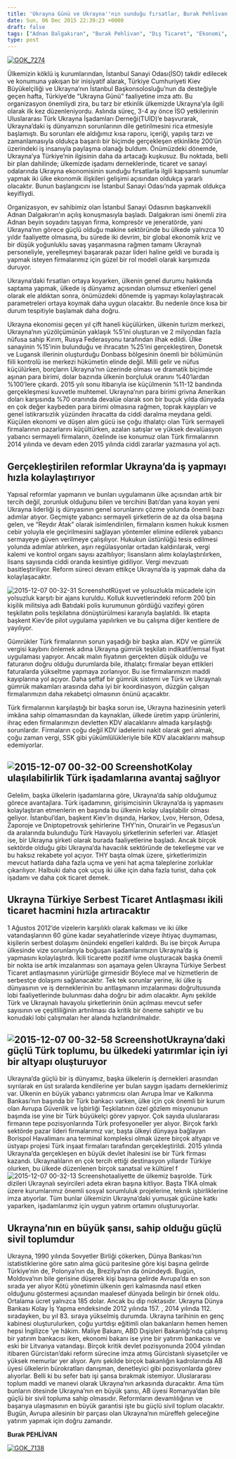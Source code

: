 ```yaml
---
title: 'Ukrayna Günü ve Ukrayna''nın sunduğu fırsatlar, Burak Pehlivan'
date: Sun, 06 Dec 2015 22:39:23 +0000
draft: false
tags: ["Adnan Dalgakıran", "Burak Pehlivan", "Dış Ticaret", "Ekonomi", "İSO", "İstanbul Sanayi Odası", "Serbest Ticaret Antlaşması", "TUİD (Türk Ukrayna İşadamları Derneği)", "Ukrayna", "Ukrayna Dış İlişkileri", "Ukrayna ekonomi", "Ukrayna Günü", "Ukrayna reformlar", "Ukrayna ticaret", "Ukrayna Türk Toplumu", "Uluslarası İlişkiler"]
type: post
---
```


[![GOK_7274](http://burakpehlivan.org/wp-content/uploads/2015/12/GOK_7274.jpg)](http://burakpehlivan.org/wp-content/uploads/2015/12/GOK_7274.jpg)

Ülkemizin köklü iş kurumlarından, İstanbul Sanayi Odası(İSO) takdir edilecek ve konumuna yakışan bir inisiyatif alarak, Türkiye Cumhuriyeti Kiev Büyükelçiliği ve Ukrayna’nın İstanbul Başkonsolosluğu’nun da desteğiyle geçen hafta, Türkiye’de “Ukrayna Günü” faaliyetine imza attı. Bu organizasyon önemliydi zira, bu tarz bir etkinlik ülkemizde Ukrayna’yla ilgili olarak ilk kez düzenleniyordu. Aslında süreç, 3-4 ay önce İSO yetkilerinin Uluslararası Türk Ukrayna İşadamları Derneği(TUİD)’e başvurarak, Ukrayna’daki iş dünyamızın sorunlarının dile getirilmesini rica etmesiyle başlamıştı. Bu sorunları ele aldığımız kısa raporu, içeriği, yapılış tarzı ve zamanlamasıyla oldukça başarılı bir biçimde gerçekleşen etkinlikte 200’ün üzerindeki iş insanıyla paylaşma olanağı buldum. Önümüzdeki dönemde, Ukrayna’ya Türkiye’nin ilgisinin daha da artacağı kuşkusuz. Bu noktada, belli bir plan dahilinde; ülkemizde işadamı derneklerinde, ticaret ve sanayi odalarında Ukrayna ekonomisinin sunduğu fırsatlarla ilgili kapsamlı sunumlar yapmak iki ülke ekonomik ilişkileri gelişimi açısından oldukça yararlı olacaktır. Bunun başlangıcını ise İstanbul Sanayi Odası’nda yapmak oldukça keyifliydi.

Organizasyon, ev sahibimiz olan İstanbul Sanayi Odasının başkanvekili Adnan Dalgakıran’ın açılış konuşmasıyla başladı. Dalgakıran ismi önemli zira Adnan beyin soyadını taşıyan firma, kompresör ve jeneratörde, yani Ukrayna’nın görece güçlü olduğu makine sektöründe bu ülkede yalnızca 10 yıldır faaliyette olmasına, bu sürede iki devrim, bir global ekonomik kriz ve bir düşük yoğunluklu savaş yaşanmasına rağmen tamamı Ukraynalı personeliyle, yerelleşmeyi başararak pazar lideri haline geldi ve burada iş yapmak isteyen firmalarımız için güzel bir rol modeli olarak karşımızda duruyor.

Ukrayna’daki fırsatları ortaya koyarken, ülkenin genel durumu hakkında saptama yapmak, ülkede iş dünyamız açısından olumsuz etkenleri genel olarak ele aldıktan sonra, önümüzdeki dönemde iş yapmayı kolaylaştıracak parametreleri ortaya koymak daha uygun olacaktır. Bu nedenle önce kısa bir durum tespitiyle başlamak daha doğru.

Ukrayna ekonomisi geçen yıl çift haneli küçülürken, ülkenin turizm merkezi, Ukrayna’nın yüzölçümünün yaklaşık %5’ini oluşturan ve 2 milyondan fazla nüfusa sahip Kırım, Rusya Federasyonu tarafından ilhak edildi. Ülke sanayinin %15’inin bulunduğu ve ihracatın %25’ini gerçekleştiren, Donetsk ve Lugansk illerinin oluşturduğu Donbass bölgesinin önemli bir bölümünün fiili kontrolü ise merkezi hükümetin elinde değil. Milli gelir ve nüfus küçülürken, borçların Ukrayna’nın üzerinde olması ve dramatik biçimde aşınan para birimi, dolar bazında ülkenin borçluluk oranını %40’lardan %100’lere çıkardı. 2015 yılı sonu itibarıyla ise küçülmenin %11-12 bandında gerçekleşmesi kuvvetle muhtemel. Ukrayna’nın para birimi grivna Amerikan doları karşısında %70 oranında devalüe olarak son bir buçuk yılda dünyada en çok değer kaybeden para birimi olmasına rağmen, toprak kayıpları ve genel istikrarsızlık yüzünden ihracatta da ciddi daralma meydana geldi. Küçülen ekonomi ve düşen alım gücü ise çoğu ithalatçı olan Türk sermayeli firmalarının pazarlarını küçültürken, azalan satışlar ve yüksek devalüasyon yabancı sermayeli firmaların, özelinde ise konumuz olan Türk firmalarının 2014 yılında ve devam eden 2015 yılında ciddi zararlar yazmasına yol açtı.


Gerçekleştirilen reformlar Ukrayna’da iş yapmayı hızla kolaylaştırıyor
----------------------------------------------------------------------


Yapısal reformlar yapmanın ve bunları uygulamanın ülke açısından artık bir tercih değil, zorunluk olduğunu bilen ve tercihini Batı’dan yana koyan yeni Ukrayna liderliği iş dünyasının genel sorunlarını çözme yolunda önemli bazı adımlar atıyor. Geçmişte yabancı sermayeli şirketlerin de az da olsa başına gelen, ve “Reydır Atak” olarak isimlendirilen, firmaların kısmen hukuk kısmen cebir yoluyla ele geçirilmesini sağlayan yöntemler elimine edilerek yabancı sermayeye güven verilmeye çalışılıyor. Hukukun üstünlüğü tesis edilmesi yolunda adımlar atılırken, aşırı regülasyonlar ortadan kaldırılarak, vergi kalemi ve kontrol organı sayısı azaltılıyor; lisansların alımı kolaylaştırılırken, lisans sayısında ciddi oranda kesintiye gidiliyor. Vergi mevzuatı basitleştiriliyor. Reform süreci devam ettikçe Ukrayna’da iş yapmak daha da kolaylaşacaktır.

![2015-12-07 00-32-31 Screenshot](http://burakpehlivan.org/wp-content/uploads/2015/12/2015-12-07-00-32-31-Screenshot.png)Rüşvet ve yolsuzlukla mücadele için yolsuzluk karşıtı bir ajans kuruldu. Kolluk kuvvetlerindeki reform 200 bin kişilik militsiya adlı Batıdaki polis kurumunun gördüğü vazifeyi gören teşkilatın polis teşkilatına dönüştürülmesi kararıyla başlatıldı. İlk etapta başkent Kiev’de pilot uygulama yapılırken ve bu çalışma diğer kentlere de yayılıyor.

Gümrükler Türk firmalarının sorun yaşadığı bir başka alan. KDV ve gümrük vergisi kaybını önlemek adına Ukrayna gümrük teşkilatı indikatif/emsal fiyat uygulaması yapıyor. Ancak malın fiyatının gerçekten düşük olduğu ve faturanın doğru olduğu durumlarda bile, ithalatçı firmalar beyan ettikleri faturalarda yükseltme yapmaya zorlanıyor. Bu ise firmalarımızın maddi kayıplarına yol açıyor. Daha şeffaf bir gümrük sistemi ve Türk ve Ukraynalı gümrük makamları arasında daha iyi bir koordinasyon, düzgün çalışan firmalarımızın daha rekabetçi olmasının önünü açacaktır.

Türk firmalarının karşılaştığı bir başka sorun ise, Ukrayna hazinesinin yeterli imkâna sahip olmamasından da kaynaklan, ülkede üretim yapıp ürünlerini, ihraç eden firmalarımızın devletten KDV alacaklarını almada karşılaştığı sorunlardır. Firmaların çoğu değil KDV iadelerini nakit olarak geri almak, çoğu zaman vergi, SSK gibi yükümlülükleriyle bile KDV alacaklarını mahsup edemiyorlar.


![2015-12-07 00-32-00 Screenshot](http://burakpehlivan.org/wp-content/uploads/2015/12/2015-12-07-00-32-00-Screenshot.png)Kolay ulaşılabilirlik Türk işadamlarına avantaj sağlıyor
---------------------------------------------------------------------------------------------------------------------------------------------------------------------------------


Gelelim, başka ülkelerin işadamlarına göre, Ukrayna’da sahip olduğumuz görece avantajlara. Türk işadamının, girişimcisinin Ukrayna’da iş yapmasını kolaylaştıran etmenlerin en başında bu ülkenin kolay ulaşılabilir olması geliyor. İstanbul’dan, başkent Kiev’in dışında, Harkov, Lvov, Herson, Odesa, Zaporoje ve Dniptopetrovsk şehirlerine THY’nin, Onurair’in ve Pegasus’un da aralarında bulunduğu Türk Havayolu şirketlerinin seferleri var. Atlasjet ise, bir Ukrayna şirketi olarak burada faaliyetlerine başladı. Ancak birçok sektörde olduğu gibi Ukrayna’da havacılık sektöründe de tekelleşme var ve bu haksız rekabete yol açıyor. THY başta olmak üzere, şirketlerimizin mevcut hatlarda daha fazla uçma ve yeni hat açma taleplerine zorluklar çıkarılıyor. Halbuki daha çok uçuş iki ülke için daha fazla turist, daha çok işadamı ve daha çok ticaret demek.


Ukrayna Türkiye Serbest Ticaret Antlaşması ikili ticaret hacmini hızla artıracaktır
-----------------------------------------------------------------------------------


1 Ağustos 2012’de vizelerin karşılıklı olarak kalkması ve iki ülke vatandaşlarının 60 güne kadar seyahatlerinde vizeye ihtiyaç duymaması, kişilerin serbest dolaşımı önündeki engelleri kaldırdı. Bu ise birçok Avrupa ülkesinde vize sorunlarıyla boğuşan işadamlarımızın Ukrayna’da iş yapmasını kolaylaştırdı. İkili ticarette pozitif ivme oluşturacak başka önemli bir nokta ise artık imzalanması son aşamaya gelen Ukrayna Türkiye Serbest Ticaret antlaşmasının yürürlüğe girmesidir Böylece mal ve hizmetlerin de serbestçe dolaşımı sağlanacaktır. Tek tek sorunlar yerine, iki ülke iş dünyasının ve iş derneklerinin bu antlaşmanın imzalanması doğrultusunda lobi faaliyetlerinde bulunması daha doğru bir adım olacaktır. Aynı şekilde Türk ve Ukraynalı havayolu şirketlerinin önün açılması mevcut sefer sayısının ve çeşitliliğinin artırılması da kritik bir öneme sahiptir ve bu konudaki lobi çalışmaları her alanda hızlandırılmalıdır.


![2015-12-07 00-32-58 Screenshot](http://burakpehlivan.org/wp-content/uploads/2015/12/2015-12-07-00-32-58-Screenshot.png)Ukrayna’daki güçlü Türk toplumu, bu ülkedeki yatırımlar için iyi bir altyapı oluşturuyor
-----------------------------------------------------------------------------------------------------------------------------------------------------------------------------------------------------------------


Ukrayna’da güçlü bir iş dünyamız, başka ülkelerin iş dernekleri arasından sıyrılarak en üst sıralarda kendilerine yer bulan saygın işadamı derneklerimiz var. Ülkenin en büyük yabancı yatırımcısı olan Avrupa İmar ve Kalkınma Bankası’nın başında bir Türk bankacı varken, ülke için çok önemli bir kurum olan Avrupa Güvenlik ve İşbirliği Teşkilatının özel gözlem misyonunun başında ise yine bir Türk büyükelçi görev yapıyor. Çok sayıda uluslararası firmanın tepe pozisyonlarında Türk profesyoneller yer alıyor. Birçok farklı sektörde pazar lideri firmalarımız var, başta ülkeyi dünyaya bağlayan Borispol Havalimanı ana terminal kompleksi olmak üzere birçok altyapı ve üstyapı projesi Türk inşaat firmaları tarafından gerçekleştirildi. 2015 yılında Ukrayna’da gerçekleşen en büyük devlet ihalesini ise bir Türk firması kazandı. Ukraynalıların en çok tercih ettiği destinasyon yıllardır Türkiye olurken, bu ülkede düzenlenen birçok sanatsal ve kültürel f![2015-12-07 00-32-13 Screenshot](http://burakpehlivan.org/wp-content/uploads/2015/12/2015-12-07-00-32-13-Screenshot.png)aaliyette de ülkemiz başrolde. Türk dizileri Ukraynalı seyircileri adeta ekran başına kitliyor. Başta TİKA olmak üzere kurumlarımız önemli sosyal sorumluluk projelerine, teknik işbirliklerine imza atıyorlar. Tüm bunlar ülkemizin Ukrayna’daki yumuşak gücüne katkı yaparken, işadamlarımız için uygun yatırım ortamını oluşturuyorlar.


Ukrayna’nın en büyük şansı, sahip olduğu güçlü sivil toplumdur
--------------------------------------------------------------


Ukrayna, 1990 yılında Sovyetler Birliği çökerken, Dünya Bankası’nın istatistiklerine göre satın alma gücü paritesine göre kişi başına gelirde Türkiye’nin de, Polonya’nın da, Brezilya’nın da önündeydi. Bugün, Moldova’nın bile gerisine düşerek kişi başına gelirde Avrupa’da en son sırada yer alıyor Kötü yönetimin ülkenin geri kalmasında nasıl etken olduğunu göstermesi açısından maalesef dünyada belirgin bir örnek oldu. Ortalama ücret yalnızca 185 dolar. Ancak bu dip noktasıdır. Ukrayna Dünya Bankası Kolay İş Yapma endeksinde 2012 yılında 157. , 2014 yılında 112. sıradayken, bu yıl 83. sıraya yükselmiş durumda. Ukrayna tarihinin en genç kabinesi oluşturulurken, çoğu yurtdışı eğitimli olan bakanların hemen hemen hepsi İngilizce ’ye hâkim. Maliye Bakanı, ABD Dışişleri Bakanlığı’nda çalışmış bir yatırım bankacısı iken, ekonomi bakanı ise yine bir yatırım bankacısı ve eski bir Litvanya vatandaşı. Birçok kritik devlet pozisyonunda 2004 yılından itibaren Gürcistan’daki reform sürecine imza atmış Gürcistanlı siyasetçiler ve yüksek memurlar yer alıyor. Aynı şekilde birçok bakanlığın kadrolarında AB üyesi ülkelerin bürokratları danışman, denetleyici gibi pozisyonlarda görev alıyorlar. Belli ki bu sefer batı işi şansa bırakmak istemiyor. Uluslararası toplum maddi ve manevi olarak Ukrayna’nın arkasında duracaktır. Ama tüm bunların ötesinde Ukrayna’nın en büyük şansı, AB üyesi Romanya’dan bile güçlü bir sivil topluma sahip olmasıdır. Reformların devamlılığının ve başarıya ulaşmasının en büyük garantisi işte bu güçlü sivil toplum olacaktır. Bugün, Avrupa ailesinin bir parçası olan Ukrayna’nın müreffeh geleceğine yatırım yapmak için doğru zamandır.

**Burak PEHLİVAN**

[![GOK_7138](http://burakpehlivan.org/wp-content/uploads/2015/12/GOK_7138.jpg)](http://burakpehlivan.org/wp-content/uploads/2015/12/GOK_7138.jpg)

